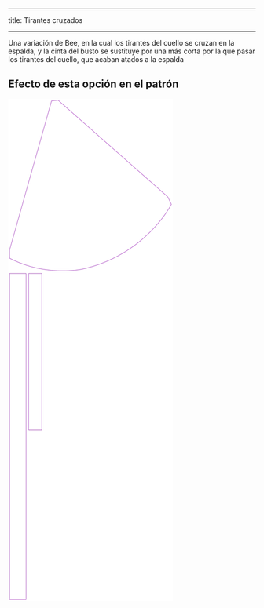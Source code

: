 - - -
title: Tirantes cruzados
- - -

Una variación de Bee, en la cual los tirantes del cuello se cruzan en la espalda, y la cinta del busto se sustituye por una más corta por la que pasar los tirantes del cuello, que acaban atados a la espalda


## Efecto de esta opción en el patrón
![Esta imagen muestra el efecto de esta opción superponiendo varias variantes que tienen un valor diferente para esta opción](bee_crossbackties_sample.svg "Efecto de esta opción en el patrón")
